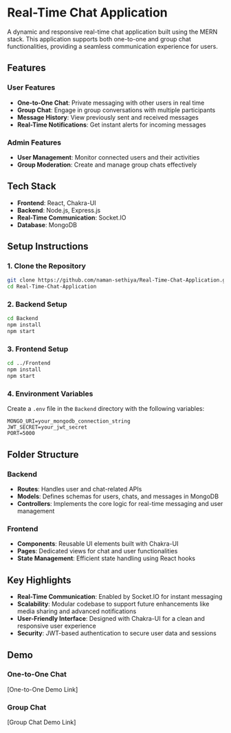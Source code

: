 # Real-Time Chat Application

A dynamic and responsive real-time chat application built using the MERN stack. This application supports both one-to-one and group chat functionalities, providing a seamless communication experience for users.

## Features

### User Features
- **One-to-One Chat**: Private messaging with other users in real time
- **Group Chat**: Engage in group conversations with multiple participants
- **Message History**: View previously sent and received messages
- **Real-Time Notifications**: Get instant alerts for incoming messages

### Admin Features
- **User Management**: Monitor connected users and their activities
- **Group Moderation**: Create and manage group chats effectively

## Tech Stack
- **Frontend**: React, Chakra-UI
- **Backend**: Node.js, Express.js
- **Real-Time Communication**: Socket.IO
- **Database**: MongoDB

## Setup Instructions

### 1. Clone the Repository
```bash
git clone https://github.com/naman-sethiya/Real-Time-Chat-Application.git
cd Real-Time-Chat-Application
```

### 2. Backend Setup
```bash
cd Backend
npm install
npm start
```

### 3. Frontend Setup
```bash
cd ../Frontend
npm install
npm start
```

### 4. Environment Variables
Create a `.env` file in the `Backend` directory with the following variables:
```
MONGO_URI=your_mongodb_connection_string
JWT_SECRET=your_jwt_secret
PORT=5000
```

## Folder Structure

### Backend
- **Routes**: Handles user and chat-related APIs
- **Models**: Defines schemas for users, chats, and messages in MongoDB
- **Controllers**: Implements the core logic for real-time messaging and user management

### Frontend
- **Components**: Reusable UI elements built with Chakra-UI
- **Pages**: Dedicated views for chat and user functionalities
- **State Management**: Efficient state handling using React hooks

## Key Highlights
- **Real-Time Communication**: Enabled by Socket.IO for instant messaging
- **Scalability**: Modular codebase to support future enhancements like media sharing and advanced notifications
- **User-Friendly Interface**: Designed with Chakra-UI for a clean and responsive user experience
- **Security**: JWT-based authentication to secure user data and sessions

## Demo
### One-to-One Chat
[One-to-One Demo Link]

### Group Chat
[Group Chat Demo Link]

```
